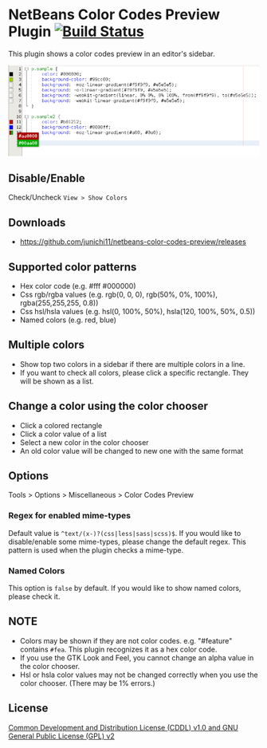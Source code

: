 # NetBeans Color Codes Preview Plugin [![Build Status](https://travis-ci.org/junichi11/netbeans-color-codes-preview.svg?branch=nb82)](https://travis-ci.org/junichi11/netbeans-color-codes-preview)

This plugin shows a color codes preview in an editor's sidebar.

![screenshot](images/netbeans-color-codes-preview-screenshot.png)

## Disable/Enable

Check/Uncheck `View > Show Colors`

## Downloads

- https://github.com/junichi11/netbeans-color-codes-preview/releases

## Supported color patterns

- Hex color code (e.g. #fff #000000)
- Css rgb/rgba values (e.g. rgb(0, 0, 0), rgb(50%, 0%, 100%), rgba(255,255,255, 0.8))
- Css hsl/hsla values (e.g. hsl(0, 100%, 50%), hsla(120, 100%, 50%, 0.5))
- Named colors (e.g. red, blue)

## Multiple colors

- Show top two colors in a sidebar if there are multiple colors in a line.
- If you want to check all colors, please click a specific rectangle. They will be shown as a list.

## Change a color using the color chooser

- Click a colored rectangle
- Click a color value of a list
- Select a new color in the color chooser
- An old color value will be changed to new one with the same format

## Options

Tools > Options > Miscellaneous > Color Codes Preview

### Regex for enabled mime-types

Default value is `^text/(x-)?(css|less|sass|scss)$`.
If you would like to disable/enable some mime-types, please change the default regex.
This pattern is used when the plugin checks a mime-type.

### Named Colors

This option is `false` by default. If you would like to show named colors, please check it.

## NOTE

- Colors may be shown if they are not color codes. e.g. "#feature" contains `#fea`. This plugin recognizes it as a hex color code.
- If you use the GTK Look and Feel, you cannot change an alpha value in the color chooser.
- Hsl or hsla color values may not be changed correctly when you use the color chooser. (There may be 1% errors.)

## License

[Common Development and Distribution License (CDDL) v1.0 and GNU General Public License (GPL) v2](http://netbeans.org/cddl-gplv2.html)
